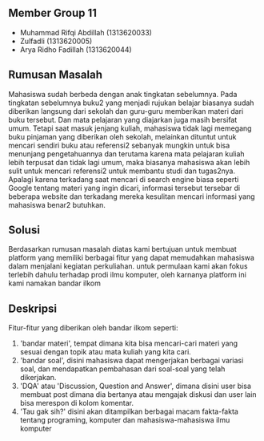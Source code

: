 ## Member Group 11
- Muhammad Rifqi Abdillah (1313620033)
- Zulfadli (1313620005)
- Arya Ridho Fadillah (1313620044)

## Rumusan Masalah
Mahasiswa sudah berbeda dengan anak tingkatan sebelumnya. Pada tingkatan sebelumnya buku2 yang menjadi rujukan belajar biasanya sudah diberikan langsung dari sekolah dan guru-guru memberikan materi dari buku tersebut. Dan mata pelajaran yang diajarkan juga masih bersifat umum. Tetapi saat masuk jenjang kuliah, mahasiswa tidak lagi memegang buku pinjaman yang diberikan oleh sekolah, melainkan dituntut untuk mencari sendiri buku atau referensi2 sebanyak mungkin untuk bisa menunjang pengetahuannya dan terutama karena mata pelajaran kuliah lebih terpusat dan tidak lagi umum, maka biasanya mahasiswa akan lebih sulit untuk mencari referensi2 untuk membantu studi dan tugas2nya. Apalagi karena terkadang saat mencari di search engine biasa seperti Google tentang materi yang ingin dicari, informasi tersebut tersebar di beberapa website dan terkadang mereka kesulitan mencari informasi yang mahasiswa benar2 butuhkan.
## Solusi
Berdasarkan rumusan masalah diatas kami bertujuan untuk membuat platform yang memiliki berbagai fitur yang dapat memudahkan mahasiswa dalam menjalani kegiatan perkuliahan. untuk permulaan kami akan fokus terlebih dahulu terhadap prodi ilmu komputer, oleh karnanya platform ini kami namakan bandar ilkom
## Deskripsi
Fitur-fitur yang diberikan oleh bandar ilkom seperti:
1. 'bandar materi', tempat dimana kita bisa mencari-cari materi yang sesuai dengan topik atau mata kuliah yang kita cari.
2. 'bandar soal', disini mahasiswa dapat mengerjakan berbagai variasi soal, dan mendapatkan pembahasan dari soal-soal yang telah dikerjakan.
3. 'DQA' atau 'Discussion, Question and Answer', dimana disini user bisa membuat post dimana dia bertanya atau mengajak diskusi dan user lain bisa merespon di kolom komentar.
4. 'Tau gak sih?' disini akan ditampilkan berbagai macam fakta-fakta tentang programing, komputer dan mahasiswa-mahasiswa ilmu komputer 



